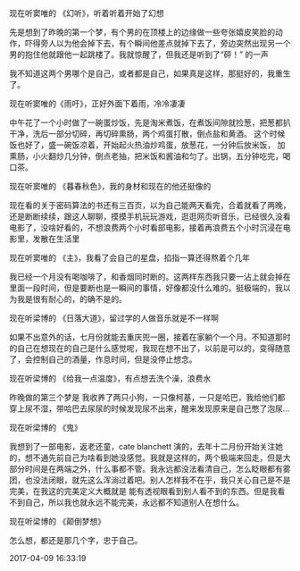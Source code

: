 现在听窦唯的 《幻听》，听着听着开始了幻想

先是想到了昨晚的第一个梦，有个男的在顶楼上的边缘做一些夸张嬉皮笑脸的动作，吓得旁人以为他会掉下去，有个瞬间他差点就掉下去了，旁边突然出现另一个男的抱住他就跟他一起跳楼了。我就惊醒了，但我还是听到了“砰！” 的一声

我不知道这两个男哪个是自己，或者都是自己，如果真是这样，那挺好的，我重生了。

现在听窦唯的《雨吁》，正好外面下着雨，冷冷凄凄

中午花了一个小时做了一碗蛋炒饭，先是淘米煮饭，在煮饭间隙就捡葱，把葱都扒干净，洗后一部分切碎，再切碎熏肠，两个鸡蛋打散，倒点盐和黄酒。 这个时候饭也好了，盛一碗饭凉着，开始起火热油炒鸡蛋，放葱花，一分钟后放米饭， 加熏肠，小火翻炒几分钟，倒点老抽，把米饭和酱油和匀了。出锅，五分钟吃完，喝口茶。

现在听窦唯的 《暮春秋色》，我的身材和现在的他还挺像的

现在看的关于密码算法的书还有三百页，以为自己能两天看完，合着就看了两晚，还是断断续续，跟这人聊聊，摸摸手机玩玩游戏，逛逛网页听音乐，已经很久没看电影了，没啥好看的，不想浪费两个小时看部电影，接着再浪费五个小时沉浸在电影里，发散在生活里

现在听窦唯的 《主》，我看了会自己的星盘，掐指一算还得熬着个几年

我已经一个月没有喝咖啡了，和香烟同时断的。这两样东西我只要一沾上就会掉在里面一段时间，但是要断也是一瞬间的事情，好像都没什么难的。挺极端的，我以为我是很有耐心的，的确不是的。

现在听梁博的 《日落大道》，留过学的人做音乐就是不一样啊

如果不出意外的话，七月份就能去重庆兜一圈，接着在家躺个一个月。不知道那时的自己在想现在的自己是什么感觉呢，我现在想不出了，以前是可以的，变得随意了，会控制自己的酒量，作息时间，但是没停止想念。

现在听梁博的 《给我一点温度》，有点想去洗个澡，浪费水

昨晚做的第三个梦是 我收养了两只小狗，一只像柯基，一只是哈巴，我给他们都穿上尿不湿，带哈巴去尿尿的时候发现尿不出来，醒来发现原来是自己憋了泡尿...

现在听梁博的 《鬼》

我想到了一部电影，返老还童，cate blanchett 演的，去年十二月份开始关注她的，想不通先前自己为啥看到她没感觉。我就是这样的，两个极端来回走，但是大部分时间是在两端之外，什么事都不管。我永远都没法看清自己，怎么眨眼都有雾团，也没法闭眼，就先这么浑淌过着吧。别人怎样我不在乎，我只关心自己是不是完美，在我这的完美定义大概就是 能有透视眼看到别人看不到的东西。但是我看不到自己，所以我也就永远不能完美，永远都不知道别人在想什么。

现在听梁博的 《颠倒梦想》

怎么想，都还是那几个字，忠于自己。


2017-04-09 16:33:19 
